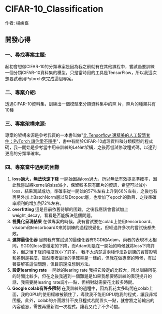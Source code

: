 CIFAR-10_Classification
===
作者: 楊峻嘉

開發心得
---
### 一、尋找專案主題:
起初會想做CIFAR-10的分類專案是因為我之前就有在其他課程中，嘗試過要訓練一個分類CIFAR-10資料集的模型，只是當時用的工具是TensorFlow，所以我這次想要試著用Pytorch來完成這個專案。

### 二、專案介紹:
透過CIFAR-10資料集，訓練出一個模型來分類資料集中的照
片，照片的種類共有10種

### 三、專案架構來源:
專案的架構來源是參考我買的一本書叫做"[比 Tensorflow 還精美的人工智慧套件：PyTorch 讓你愛不釋手](https://www.tenlong.com.tw/products/9789863796671)"，書中有關於CIFAR-10處理資料和分類模型的程式碼，我一開始是參考當中用來訓練的LeNet架構，之後再嘗試修改程式碼，以達到更高的分類準確率。

### 四、專案當中遇到的困難
1. **loss過大，無法快速下降**
一開始因為loss過大，所以無法有效提高準確率，因此我嘗試將kernel的size減小，保留較多原有圖片的資訊，希望可以減小loss，結果測試成功，準確率從一開始的57%左右上升到66%左右，之後也有再另外加上BatchNorm層以及Dropout層，也增加了epoch的數目，之後準確率順利的增加到72%左右。
2. **overfitting**
這是目前依舊待解的困難，之後我應該會嘗試加上weight_decay，看看是否能解決這個問題。
3. **視覺化呈現結果**
在做專案的時候，我有嘗試要在colab上使用tensorboard、visdom和tensorboardX來將訓練的過程視覺化，但經過許多次的嘗試後都失敗。
4. **選擇最佳化器**
目前我有嘗試過的最佳化器有SGD和Adam，兩者的表現不太相同，SGD的loss會穩定的下降，而Adam則是在一開始的時候就將loss下降許多，但之後下降的幅度就小了許多，
我不太清楚這兩種作法對訓練的實質影響和差別是甚麼，雖然兩者最後的準確率是一樣的，但我在做專案的時候，有試著要解答這個問題，但目前還沒想到方法。
5. **設定learning rate**
一開始的learing rate 我把它設定的比較大，所以訓練所花的時間比較少，但在之後我遇到一個難題是如果我想要將訓練的表現提升的話，我需要將learing rate調小一點，但相對就需要花比較多時間。
6. **Google colab有許多限制**
在我訓練的過程中，因為我花太多時間在colab上面，我的GPU的使用權線被鎖住了，導致我不能用GPU跑我的程式，讓我非常困擾，此外，colab的介面設計不良且程式若閒置久一點，就會將之前輸出的內容遺忘，需要再重新跑一次程式，讓我又花了不少時間。